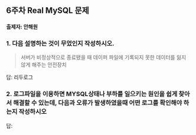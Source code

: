 ## 6주차 Real MySQL 문제
#### 출제자: 안해원

### 1. 다음 설명하는 것이 무었인지 작성하시오.
> 서버가 비정상적으로 종료됐을 때 데이퍼 파일에 기록되지 못한 데이터를 잃지 않게 해주는 안전장치

답: 리두로그

### 2. 로그파일을 이용하면 MYSQL상태나 부하를 일으키는 원인을 쉽게 찾아서 해결할 수 있는데, 다음과 오류가 발생하였을때 어떤 로그를 확인해야 하는지 작성하시오
> 

답:
